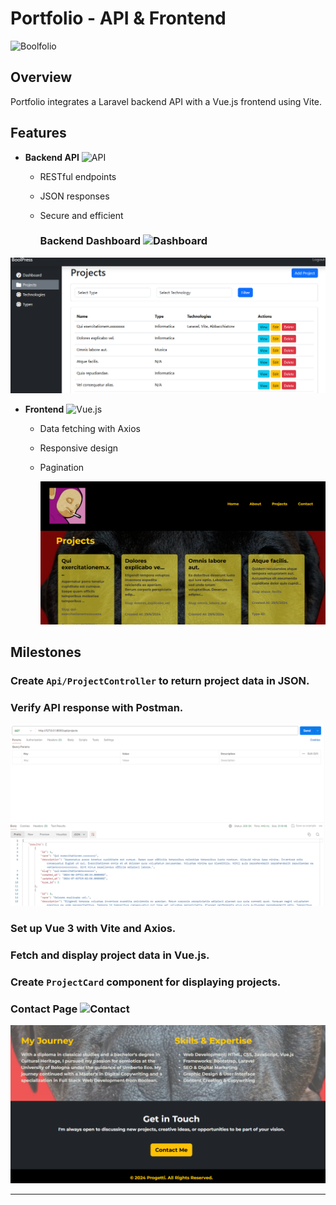 # Portfolio - API & Frontend

![Boolfolio](https://img.shields.io/badge/Boolfolio-API%20%26%20Frontend-blue)

## Overview

Portfolio integrates a Laravel backend API with a Vue.js frontend using Vite. 

## Features

- **Backend API** ![API](https://img.icons8.com/ios-filled/50/000000/api-settings.png)
  - RESTful endpoints
  - JSON responses
  - Secure and efficient
 
    ### Backend Dashboard ![Dashboard](https://img.icons8.com/ios-filled/50/000000/dashboard.png)
![Backend Dashboard](public/backend-dashboard.png)


- **Frontend** ![Vue.js](https://img.icons8.com/color/50/000000/vue-js.png)
  - Data fetching with Axios
  - Responsive design
  - Pagination
 
    ![Projects Page](public/projects.png)

## Milestones

### Create `Api/ProjectController` to return project data in JSON.

### Verify API response with Postman.

![Postman Call](public/postman-call.png)

### Set up Vue 3 with Vite and Axios.

### Fetch and display project data in Vue.js.

### Create `ProjectCard` component for displaying projects.

### Contact Page ![Contact](https://img.icons8.com/ios-filled/50/000000/contact-card.png)
![Contact Page](public/getintouch.jpg.png)

---
